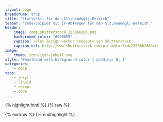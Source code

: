 ```yaml
---
layout: page
breadcrumb: true
title: "Starterkit für den &lt;head&gt;-Bereich"
teaser: "Code-Snippet mit IF-Abfragen für den &lt;head&gt;-Bereich."
header:
    image: code_shutterstock_225068266.png
    background-color: "#900055"
    caption: »Flat design vector concept« von Shutterstock
    caption_url: http://www.shutterstock.com/pic.mhtml?id=225068266&src=id
image:
    thumb: icon/icon-jekyll.svg
style: "#masthead-with-background-color { padding: 0; }"
categories:
    - code
tags:
    - jekyll
    - liquid
    - rezept
    - code
---
```

{% highlight html %}
{% raw %}
<!doctype html>
<html class="no-js" lang="{% if site.language == nil %}en{% else %}{{ site.language }}{% endif %}">
<head>
    <meta charset="utf-8" />
    <meta name="viewport" content="width=device-width, initial-scale=1.0" />
    <title>{% if page.title %}{{ page.title }}{% else %}{{ site.title }}{% endif %}</title>
    <link rel="stylesheet" href="{{ site.url }}/assets/css/style.css" }}"> 
    <script src="{{ site.url }}/assets/js/modernizr.js"></script>
    <link href="http://fonts.googleapis.com/css?family=Inconsolata:400,700|Open+Sans:400italic,400,300,700,800" rel="stylesheet" type="text/css">
    <meta name="google-site-verification" content="xP2HDqwZ_-ElcHVrOgy66izmcyyVmmeBC6oY1uAw5ok" />
    <link rel="author" href="https://plus.google.com/u/0/118311555303973066167"/>
</head>
{% endraw %}
{% endhighlight %}
